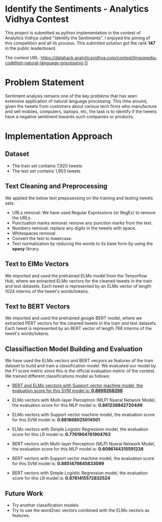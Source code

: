 # Identify the Sentiments - Analytics Vidhya Contest

This project is submitted as python implementation in the contest of Analytics Vidhya called "Identify the Sentiments". I enjoyed the joining of this competition and all its process. This submited solution got the rank <b>147</b> in the public leaderboard.

The contest URL: https://datahack.analyticsvidhya.com/contest/linguipedia-codefest-natural-language-processing-1/

# Problem Statement
Sentiment analysis remains one of the key problems that has seen extensive application of natural language processing. This time around, given the tweets from customers about various tech firms who manufacture and sell mobiles, computers, laptops, etc, the task is to identify if the tweets have a negative sentiment towards such companies or products.

# Implementation Approach

## Dataset

- The train set contains 7,920 tweets
- The test set contains 1,953 tweets

## Text Cleaning and Preprocessing 
We applied the below text preposessing on the training and testing tweets sets:

- URLs removal: We have used Regular Expressions (or RegEx) to remove the URLs.
- Punctuation marks removal: remove any punction marks from the text.
- Numbers removal: replace any digits in the tweets with space.
- Whitespaces removal
- Convert the text to lowercase.
- Text normalization by reducing the words to its base form by using the <b>spacy</b> library.


## Text to ElMo Vectors

We imported and used the pretrained ELMo model from the Tensorflow Hub, where we extracted ELMo vectors for the cleaned tweets in the train and test datasets. Each tweet is represented by an ELMo vector of length 1024 interms of the tweet's words/tokens.


## Text to BERT Vectors

We imported and used the pretrained google BERT model, where we extracted PERT vectors for the cleaned tweets in the train and test datasets. Each tweet is represented by an BERT vector of length 768 interms of the tweet's words/tokens.


## Classifiaction Model Building and Evaluation

We have used the ELMo vectors and BERT vecyors as features of the train dataset to build and train a classification model. We evaluated our model by the F1 score metric since this is the official evaluation metric of the contest. We trained different classifications model as follows:

 - <u>BERT and ELMo verctors with Support vector machine model, the evaluation score for this SVM model is: <b>0.8899268298</b></u>

- ELMo vectors with Multi-layer Perceptron (MLP) Nueral Network Model, the evaluation score for this MLP model is: <b>0.881236842720449</b>
- ELMo vectors with Support vector machine model, the evaluation score for this SVM model is: <b>0.881868025014501</b>
- ELMo vectors with Simple Logistic Regression model, the evaluation score for this LR model is: <b>0.7761904761904763</b>

- BERT vectors with Multi-layer Perceptron (MLP) Nueral Network Model, the evaluation score for this MLP model is: <b>0.6096144315591238</b>
- BERT vectors with Support vector machine model, the evaluation score for this SVM model is: <b>0.8851479845833099</b>
- BERT vectors with Simple Logistic Regression model, the evaluation score for this LR model is: <b>0.8781415572832524</b>


## Future Work

- Try another classification models
- Try to use the word2vec vectors combined with the ELMo vectors as features.




